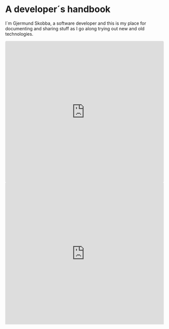 # A developer´s handbook
I´m Gjermund Skobba, a software developer and this is my place for documenting and sharing stuff as I go along trying out new and old technologies.

<iframe src="https://stackblitz.com/edit/js-tvltx4?embed=1&file=index.js&hideDevTools=1&hideExplorer=1&hideNavigation=1&theme=light&view=preview"
     style="width:100%; height:450px; border:0; border-radius: 4px; overflow:hidden;"></iframe>

<iframe src="https://stackblitz.com/edit/react-gwb4zp?embed=1&file=src/index.js&hideDevTools=1&hideExplorer=1&hideNavigation=1&theme=light&view=preview"
     style="width:100%; height:450px; border:0; overflow:hidden;"></iframe>
     

